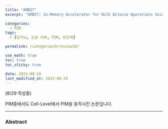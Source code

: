 ```yaml
---
title: "AMBIT"
excerpt: "AMBIT: In-Memory Accelerator for Bulk Bitwise Operations Using Commodity DRAM Technology"

categories:
  - PIM
tags:
  - [딥러닝, 논문 리뷰, PIM, 반도체]

permalink: /categories9/review16/

use_math: true
toc: true
toc_sticky: true

date: 2023-08-29
last_modified_at: 2023-08-29
---
```


(8/29 작성중)

PIM중에서도 Cell-Level에서 PIM을 동작시킨 논문입니다. 


---

### Abstract
